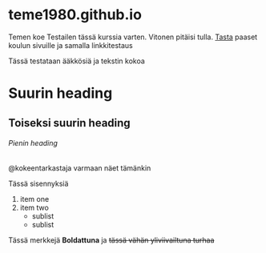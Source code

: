 # teme1980.github.io
Temen koe
Testailen tässä kurssia varten. Vitonen pitäisi tulla.
[Tasta](https://www.oamk.fi) paaset koulun sivuille ja samalla linkkitestaus

Tässä testataan ääkkösiä ja tekstin kokoa

# Suurin heading
## Toiseksi suurin heading
###### Pienin heading

@kokeentarkastaja varmaan näet tämänkin




Tässä sisennyksiä

1. item one
2. item two
   - sublist
   - sublist

Tässä merkkejä
**Boldattuna** ja ~~tässä vähän yliviivailtuna turhaa~~
